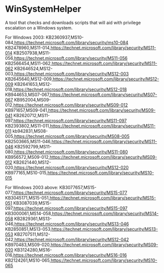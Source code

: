 # WinSystemHelper
A tool that checks and downloads scripts that will aid with privilege escalation on a Windows system. 

For Windows 2003:
KB2360937,MS10-084,https://technet.microsoft.com/library/security/ms10-084
KB2478960,MS11-014,https://technet.microsoft.com/library/security/MS11-014
KB2507938,MS11-056,https://technet.microsoft.com/library/security/MS11-056
KB2566454,MS11-062,https://technet.microsoft.com/library/security/MS11-062
KB2646524,MS12-003,https://technet.microsoft.com/library/security/MS12-003
KB2645640,MS12-009,https://technet.microsoft.com/library/security/MS12-009
KB2641653,MS12-018,https://technet.microsoft.com/library/security/MS12-018
KB944653,MS07-067,https://technet.microsoft.com/library/security/MS07-067
KB952004,MS09-012,https://technet.microsoft.com/library/security/MS09-012
KB971657,MS09-041,https://technet.microsoft.com/library/security/MS09-041
KB2620712,MS11-097,https://technet.microsoft.com/library/security/MS11-097
KB2393802,MS11-011,https://technet.microsoft.com/library/security/MS11-011
kb942831,MS08-005,https://technet.microsoft.com/library/security/MS08-005
KB2503665,MS11-046,https://technet.microsoft.com/library/security/MS11-046
KB2592799,MS11-080,https://technet.microsoft.com/library/security/MS11-080
KB956572,MS09-012,https://technet.microsoft.com/library/security/MS09-012
KB2621440,MS12-020,https://technet.microsoft.com/library/security/MS12-020
KB977165,MS10-015,https://technet.microsoft.com/library/security/MS10-015

For Windows 2003 above:
KB3077657,MS15-077,https://technet.microsoft.com/library/security/MS15-077
KB3045171,MS15-051,https://technet.microsoft.com/library/security/MS15-051
KB3087039,MS15-097,https://technet.microsoft.com/library/security/MS15-097
KB3000061,MS14-058,https://technet.microsoft.com/library/security/MS14-058
KB2829361,MS13-046,https://technet.microsoft.com/library/security/MS13-046
KB2850851,MS13-053,https://technet.microsoft.com/library/security/MS13-053
KB2707511,MS12-042,https://technet.microsoft.com/library/security/MS12-042
KB970483,MS09-020,https://technet.microsoft.com/library/security/MS09-020
KB3124280,MS16-016,https://technet.microsoft.com/library/security/MS16-016
KB2124261,MS10-065,https://technet.microsoft.com/library/security/MS10-065
